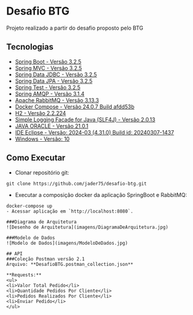 # Desafio BTG
Projeto realizado a partir do desafio proposto pelo BTG

## Tecnologias
 
- [Spring Boot - Versão 3.2.5](https://spring.io/projects/spring-boot)
- [Spring MVC - Versão 3.2.5](https://docs.spring.io/spring-framework/reference/web/webmvc.html)
- [Spring Data JDBC - Versão 3.2.5](https://spring.io/projects/spring-data-jdbc)
- [Spring Data JPA - Versão 3.2.5](https://spring.io/projects/spring-data-jpa)
- [Spring Test - Versão 3.2.5](https://docs.spring.io/spring-framework/reference/web/webmvc-test.html)
- [Spring AMQP - Versão 3.1.4](https://spring.io/projects/spring-amqp)
- [Apache RabbitMQ - Versão 3.13.3](https://www.rabbitmq.com/)
- [Docker Compose - Versão 24.0.7 Build afdd53b](https://docs.docker.com/compose/)
- [H2 - Versão 2.2.224](https://www.h2database.com/html/main.html)
- [Simple Logging Facade for Java (SLF4J) - Versão 2.0.13](https://slf4j.org/)
- [JAVA ORACLE - Versão 21.0.1](https://www.oracle.com/java/technologies/java-se-glance.html)
- [IDE Eclipse - Versão: 2024-03 (4.31.0) Build id: 20240307-1437](https://www.eclipse.org/)
- [Windows - Versão: 10](https://www.microsoft.com/pt-br/windows/?r=1)

## Como Executar

- Clonar repositório git:
```
git clone https://github.com/jader75/desafio-btg.git
```
- Executar a composição docker da aplicação SpringBoot e RabbitMQ:
```
docker-compose up
- Acessar aplicação em `http://localhost:8080`.

###Diagrama de Arquitetura
![Desenho de Arquitetura](imagens/DiagramaDeArquitetura.jpg)

###Modelo de Dados
![Modelo de Dados](imagens/ModeloDeDados.jpg)

## API
###Coleção Postman versão 2.1
Arquivo: **DesafioBTG.postman_collection.json**

**Requests:**
<ul>
<li>Valor Total Pedido</li>
<li>Quantidade Pedidos Por Cliente</li>
<li>Pedidos Realizados Por Cliente</li>
<li>Enviar Pedido</li>
</ul>